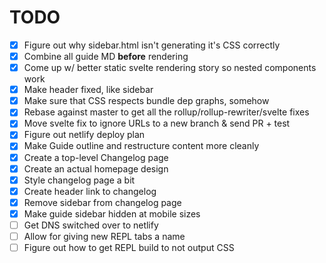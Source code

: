 # TODO

- [x] Figure out why sidebar.html isn't generating it's CSS correctly
- [x] Combine all guide MD **before** rendering
- [x] Come up w/ better static svelte rendering story so nested components work
- [x] Make header fixed, like sidebar
- [x] Make sure that CSS respects bundle dep graphs, somehow
- [x] Rebase against master to get all the rollup/rollup-rewriter/svelte fixes
- [x] Move svelte fix to ignore URLs to a new branch & send PR + test
- [x] Figure out netlify deploy plan
- [x] Make Guide outline and restructure content more cleanly
- [x] Create a top-level Changelog page
- [x] Create an actual homepage design
- [x] Style changelog page a bit
- [x] Create header link to changelog
- [x] Remove sidebar from changelog page
- [x] Make guide sidebar hidden at mobile sizes
- [ ] Get DNS switched over to netlify
- [ ] Allow for giving new REPL tabs a name
- [ ] Figure out how to get REPL build to not output CSS
